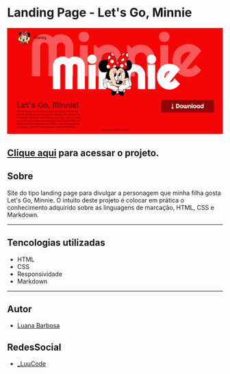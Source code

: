  # Landing Page - Let's Go, Minnie

 ![](./screenshot/screenshot.png)

[Clique aqui](https://luanabarbosa07.github.io/WebSites/edit/main/landingPageResponsivaMinnie/) para acessar o projeto.
 ---
 ## Sobre
 Site do tipo landing page para divulgar a personagem que minha filha gosta Let's Go, Minnie.
 O intuito deste projeto é colocar em prática o conhecimento adquirido sobre as linguagens de marcação, HTML, CSS e Markdown.

 ---
 ## Tencologias utilizadas
 - HTML
 - CSS
 - Responsividade
 - Markdown

 ---
 ## Autor

 - [Luana Barbosa](https://github.com/luanabarbosa07/)

 ## RedesSocial

 - [_LuuCode](https://www.instagram.com/_luucode/)
